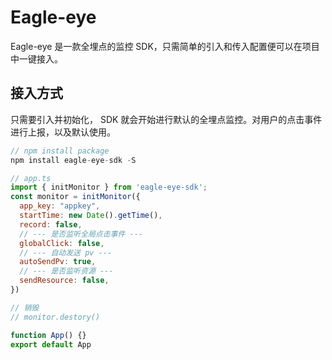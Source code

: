 # Eagle-eye

Eagle-eye 是一款全埋点的监控 SDK，只需简单的引入和传入配置便可以在项目中一键接入。

## 接入方式

只需要引入并初始化， SDK 就会开始进行默认的全埋点监控。对用户的点击事件进行上报，以及默认使用。

```js
// npm install package
npm install eagle-eye-sdk -S

// app.ts
import { initMonitor } from 'eagle-eye-sdk';
const monitor = initMonitor({
  app_key: "appkey",
  startTime: new Date().getTime(),
  record: false,
  // --- 是否监听全局点击事件 ---
  globalClick: false,
  // --- 自动发送 pv ---
  autoSendPv: true,
  // --- 是否监听资源 ---
  sendResource: false,
})

// 销毁
// monitor.destory()

function App() {}
export default App
```